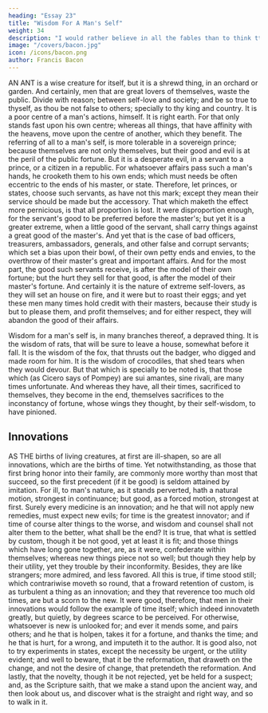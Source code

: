 ```yaml
---
heading: "Essay 23"
title: "Wisdom For A Man's Self"
weight: 34
description: "I would rather believe in all the fables than to think tthat this universal frame is without a mind"
image: "/covers/bacon.jpg"
icon: /icons/bacon.png
author: Francis Bacon
---
```





AN ANT is a wise creature for itself, but it is a shrewd thing, in an orchard or garden. And certainly, men that are great lovers of themselves, waste the public. Divide with reason; between self-love and society; and be so true to thyself, as thou be not false to others; specially to thy king and country. It is a poor centre of a man's actions, himself. It is right earth. For that only stands fast upon his own centre; whereas all things, that have affinity with the heavens, move upon the centre of another, which they benefit. The referring of all to a man's self, is more tolerable in a sovereign prince; because themselves are not only themselves, but their good and evil is at the peril of the public fortune. But it is a desperate evil, in a servant to a prince, or a citizen in a republic. For whatsoever affairs pass such a man's hands, he crooketh them to his own ends; which must needs be often eccentric to the ends of his master, or state. Therefore, let princes, or states, choose such servants, as have not this mark; except they mean their service should be made but the accessory. That which maketh the effect more pernicious, is that all proportion is lost. It were disproportion enough, for the servant's good to be preferred before the master's; but yet it is a greater extreme, when a little good of the servant, shall carry things against a great good of the master's. And yet that is the case of bad officers, treasurers, ambassadors, generals, and other false and corrupt servants; which set a bias upon their bowl, of their own petty ends and envies, to the overthrow of their master's great and important affairs. And for the most part, the good such servants receive, is after the model of their own fortune; but the hurt they sell for that good, is after the model of their master's fortune. And certainly it is the nature of extreme self-lovers, as they will set an house on fire, and it were but to roast their eggs; and yet these men many times hold credit with their masters, because their study is but to please them, and profit themselves; and for either respect, they will abandon the good of their affairs.

Wisdom for a man's self is, in many branches thereof, a depraved thing. It is the wisdom of rats, that will be sure to leave a house, somewhat before it fall. It is the wisdom of the fox, that thrusts out the badger, who digged and made room for him. It is the wisdom of crocodiles, that shed tears when they would devour. But that which is specially to be noted is, that those which (as Cicero says of Pompey) are sui amantes, sine rivali, are many times unfortunate. And whereas they have, all their times, sacrificed to themselves, they become in the end, themselves sacrifices to the inconstancy of fortune, whose wings they thought, by their self-wisdom, to have pinioned.




## Innovations

AS THE births of living creatures, at first are ill-shapen, so are all innovations, which are the births of time. Yet notwithstanding, as those that first bring honor into their family, are commonly more worthy than most that succeed, so the first precedent (if it be good) is seldom attained by imitation. For ill, to man's nature, as it stands perverted, hath a natural motion, strongest in continuance; but good, as a forced motion, strongest at first. Surely every medicine is an innovation; and he that will not apply new remedies, must expect new evils; for time is the greatest innovator; and if time of course alter things to the worse, and wisdom and counsel shall not alter them to the better, what shall be the end? It is true, that what is settled by custom, though it be not good, yet at least it is fit; and those things which have long gone together, are, as it were, confederate within themselves; whereas new things piece not so well; but though they help by their utility, yet they trouble by their inconformity. Besides, they are like strangers; more admired, and less favored. All this is true, if time stood still; which contrariwise moveth so round, that a froward retention of custom, is as turbulent a thing as an innovation; and they that reverence too much old times, are but a scorn to the new. It were good, therefore, that men in their innovations would follow the example of time itself; which indeed innovateth greatly, but quietly, by degrees scarce to be perceived. For otherwise, whatsoever is new is unlooked for; and ever it mends some, and pairs others; and he that is holpen, takes it for a fortune, and thanks the time; and he that is hurt, for a wrong, and imputeth it to the author. It is good also, not to try experiments in states, except the necessity be urgent, or the utility evident; and well to beware, that it be the reformation, that draweth on the change, and not the desire of change, that pretendeth the reformation. And lastly, that the novelty, though it be not rejected, yet be held for a suspect; and, as the Scripture saith, that we make a stand upon the ancient way, and then look about us, and discover what is the straight and right way, and so to walk in it.





